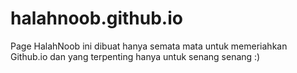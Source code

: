 # halahnoob.github.io
Page HalahNoob ini dibuat hanya semata mata untuk memeriahkan Github.io dan yang terpenting hanya untuk senang senang :)
